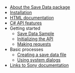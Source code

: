 * [About the Save Data package](index)
* [Installation](Installation)
* [HTML documentation](ViewHTML)
* [C# API features](Features)
* Getting started
    * [Save Data Sample](Sample)
    * [Initializing the API](Initialization)
    * [Making requests](MakingRequests)
* Basic processes
    * [Creating a save data file](CreateSequence)
    * [Using system dialogs](DialogSequence)
* [Links to Sony documentation](ExternalLinks)
